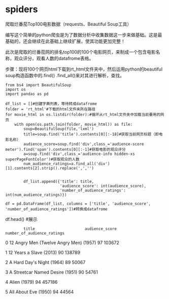 # spiders
爬取烂番茄Top100电影数据（requests、Beautiful Soup工具）

编写这个简单的python爬虫是为了数据分析中收集数据这一步来做基础。这是最基础的，还会继续在此基础上继续扩展，使其功能更加完整！

此次是爬取的烂番茄网的排名top100的100个电影网页，来制成一个包含电影名称，观众评分，观看人数的datafrome表格。

步骤：现将100个网页html下载到rt_html文件夹中，然后运用python的beautiful soup构造函数中的.find() .find_all()来对其进行解析，查找。

```
from bs4 import BeautifulSoup
import os
import pandas as pd
```
```
df_list = []#创建字典列表，等待转成datafrome
folder = 'rt_html'#下载的html文件夹所在路径
for movie_html in os.listdir(folder):#循环从rt_html文件夹中加载当前要用的网页
    with open(os.path.join(folder, movie_html)) as file:
        soup=BeautifulSoup(file,'lxml')
        title=soup.find('title').contents[0][:-18]#获取当前网页标题（即电影名称）
        audience_score=soup.find('div',class_='audience-score meter').find('span').contents[0][:-1]#获取电影的观众评分
        a=soup.find('div',class_='audience-info hidden-xs superPageFontColor')#获取观众的人数
        num_audience_ratings=a.find_all('div')[1].contents[2].strip().replace(',','')
       
        
        df_list.append({'title': title,
                        'audience_score': int(audience_score),
                        'number_of_audience_ratings': int(num_audience_ratings)})

df = pd.DataFrame(df_list, columns = ['title', 'audience_score', 'number_of_audience_ratings'])#转换成datafrome
```
df.head()
#展示


            title        	           audience_score	   number_of_audience_ratings
0	12 Angry Men (Twelve Angry Men) (1957)	  97	          103672  

1	12 Years a Slave (2013)                 	90	          138789

2	A Hard Day's Night (1964)               	89	          50067

3	A Streetcar Named Desire (1951)	          90            54761

4	Alien (1979)	                            94	          457186

5	All About Eve (1950)	                    94	          44564
